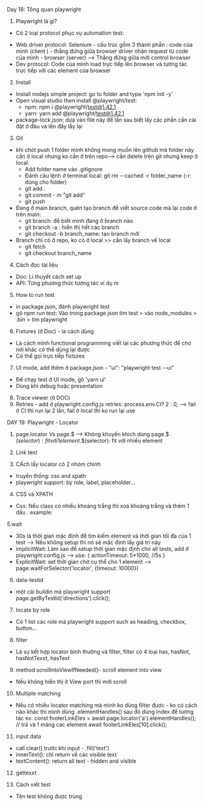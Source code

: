 Day 18: Tổng quan playwright
1. Playwright là gì?
- Có 2 loại protocol phục vụ automation test:
+ Web driver protocol: Selenium - cấu trúc gồm 3 thành phần : code của mình (client ) - thằng đứng giữa browser driver nhận request từ code của mình  - browser (server)
--> Thằng đứng giữa mới control browser
+ Dev protocol: Code của mình load trực tiếp lên browser và tương tác trực tiếp với các element của browser
2. Install
- Install nodejs simple project: go to folder and type  'npm init -y'
- Open visual studio then install @playwright/test:
    + npm: npm i @playwright/test@1.42.1
    + yarn: yarn add @playwright/test@1.42.1
- package-lock.json: dựa vào file này để lần sau biết lấy các phần cần cài đặt ở đâu và lên đấy lấy lại
3. Git
 - khi chót push 1 folder mình không mong muốn lên github mà folder này cần ở local nhưng ko cần ở trên repo--> cần delete trên git nhưng keep ở local.
    + Add folder name vào .gitignore
    + Đánh câu lệnh ở terminal local: git rm --cached -r folder_name  (-r: dùng cho folder)
    + git add .
    + git commit - m "git add"
    + git push
- Đang ở main branch, quên tạo branch để viết source code mà lại code ở trên main:
    + git branch: để biết mình đang ở branch nào
    + git branch -a : hiển thị hết các branch
    + git checkout -b branch_name: tạo branch mới
- Branch chỉ có ở repo, ko có ở local >> cần lấy branch về local
    + git fetch
    + git checkout branch_name
4. Cách đọc tài liệu
 - Doc: Lí thuyết cách set up
 - API: Từng phương thức tương tác ví dụ m
5. How to run test
 - in package.json, đánh playwright test
 - gõ npm run test:  Vào trong package.json tìm test > vào node_modules > .bin > tìm playwright
6. Fixtures (ở Doc) - là cách dùng
- Là cách mình functional programming viết lại các phương thức để cho nơi khác có thể dùng lại được
- Có thể gọi trực tiếp fixtures
7. UI mode, add thêm ở package.json - "ui": "playwright test --ui"
- Để chạy test ở UI mode, gõ 'yarn ui'
- Dùng khi debug hoặc presentation
8. Trace viewer (ở DOC)
9. Retries - add ở playwright.config.js
retries: process.env.CI? 2 : 0, --> fail ở CI thì run lại 2 lần, fail ở local thì ko run lại
use

DAY 19: Playwright - Locator
1. page.locator Vs page.$
--> Không khuyến khích dùng page.$
.$(selector) : fit với 1 element
.$$(selector): fit với nhiều element
2. Link text

3. CÁch lấy locator có 2 nhóm chính
- truyền thống: css and xpath
- playwright support: by role, label, placeholder...

4. CSS và XPATH
- Css: Nếu class có nhiều khoảng trắng thì xoá khoảng trắng và thêm 1 dấu .
example:

5.wait
- 30s là thời gian mặc định để tìm kiếm element và thời gian tối đa của 1 test
--> Nếu không setup thì nó sẽ mặc định lấy giá trị này
- implicitWait: Làm sao để setup thời gian mặc định cho all tests, add ở playwright.config.js 
--> use: {
    actionTimeout: 5*1000, //5s
}
- ExplicitWait: set thời gian chờ cụ thể cho 1 element
--> page.waitForSelector('locator', {timeout: 10000})

6. data-testid
- một cái buildin mà playwright support page.getByTestId('directions').click();

7. locate by role
 - Có 1 list các role mà playwright support such as heading, checkbox, button...

 8. filter
 - Là sự kết hợp locator bình thường và filter, filter có 4 loại has, hasNot, hasNotTexxt, hasText

 9. method scrollIntoViewIfNeeded()- scroll element into view
- Nếu không hiển thị ở View port thì mới scroll

 10. Multiple matching
 - Nếu có nhiều locator matching mà mình ko dùng filter được - ko có cách nào khác thì mình dùng .elementHandles() sau đó dùng index để tương tác
 ex: const footerLinkEles =  await page.locator('a').elementHandles(); // trả và 1 mảng các element
 await footerLinkEles[10].click();

11. input data
- call clear() trước khi input - .fill('text')
- innerText(): chỉ return về các visible text
- textContent(): return all text - hidden and visible

12. gettexxt

13. Cách viết test
- Tên test không được trùng

